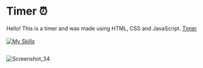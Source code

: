 # Timer ⏰

Hello! This is a timer and was made using HTML, CSS and JavaScript. <a href="https://soarexs.github.io/timer-with-js/">Timer</a>
<br>
<br>
[![My Skills](https://skills.thijs.gg/icons?i=js,html,css)](https://skills.thijs.gg)
##
![Screenshot_34](https://user-images.githubusercontent.com/76456810/174676510-2bd7b4f7-e712-47d4-abc6-c365c08150ae.png)
